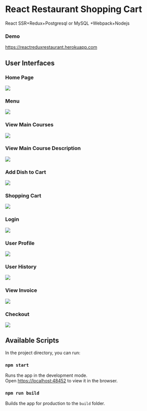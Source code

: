 # React Restaurant Shopping Cart
React SSR+Redux+Postgresql or MySQL +Webpack+Nodejs

### Demo

<a href="https://reactreduxrestaurant.herokuapp.com">https://reactreduxrestaurant.herokuapp.com</a>

## User Interfaces

### Home Page
<img src="screenshots/home_page.png" />

### Menu
<img src="screenshots/menu.png" />

### View Main Courses
<img src="screenshots/main_courses.png"/>

### View Main Course Description
<img src="screenshots/main_course_description.png" />

### Add Dish to Cart 
<img src="screenshots/add_to_cart.png"/>

### Shopping Cart
<img src="screenshots/shopping_cart.png"/>

### Login 
<img src="screenshots/login.png"/>

### User Profile
<img src="screenshots/user_profile.png"/>

### User History
<img src="screenshots/user_history.png"/>

### View Invoice
<img src="screenshots/invoice.png"/>

### Checkout
<img src="screenshots/checkout.png"/>

## Available Scripts

In the project directory, you can run:

### `npm start`

Runs the app in the development mode.<br>
Open [https://localhost:48452](https://localhost:48452) to view it in the browser.


### `npm run build`

Builds the app for production to the `build` folder.<br>
